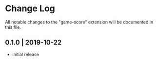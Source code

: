 # Change Log

All notable changes to the "game-score" extension will be documented in this file.


## 0.1.0 | 2019-10-22

- Initial release